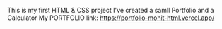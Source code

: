 This is my first HTML & CSS project 
I've created a samll Portfolio and a Calculator
My PORTFOLIO link: https://portfolio-mohit-html.vercel.app/
